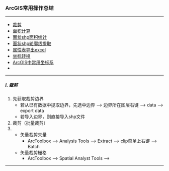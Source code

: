 ### ArcGIS常用操作总结

---

- [裁剪](#裁剪)
- [面积计算](#面积计算)
- [面状shp面积统计](#面状shp面积统计)
- [面状shp轮廓线提取](#面状shp轮廓线提取)
- [属性表导出excel](#属性表导出excel)
- [坐标转换](#坐标转换)
- [ArcGIS中常用坐标系](#arcgis中常用坐标系)
- [](#)

---

##### I. 裁剪

1. 先获取裁剪边界
   - 若从已有数据中提取边界，先选中边界 -->  边界所在图层右键 --> data --> export data
   - 若导入边界，则直接导入shp文件
2. 裁剪（批量裁剪）
3. - 矢量裁剪矢量
     - ArcToolbox --> Analysis Tools --> Extract --> clip菜单上右键 -->  Batch
   - 矢量裁剪栅格
     - ArcToolbox --> Spatial Analyst Tools --> 

---



